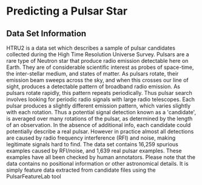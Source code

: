 # Predicting a Pulsar Star


## Data Set Information
HTRU2 is a data set which describes a sample of pulsar candidates collected during the High Time Resolution Universe Survey.
Pulsars are a rare type of Neutron star that produce radio emission detectable here on Earth. They are of considerable scientific interest as probes of space-time, the inter-stellar medium, and states of matter.
As pulsars rotate, their emission beam sweeps across the sky, and when this crosses our line of sight, produces a detectable pattern of broadband radio emission. As pulsars
rotate rapidly, this pattern repeats periodically. Thus pulsar search involves looking for periodic radio signals with large radio telescopes.
Each pulsar produces a slightly different emission pattern, which varies slightly with each rotation. Thus a potential signal detection known as a 'candidate', is averaged over many rotations of the pulsar, as determined by the length of an observation. In the absence of additional info, each candidate could potentially describe a real pulsar. However in practice almost all detections are caused by radio frequency interference (RFI) and noise, making legitimate signals hard to find.
The data set  contains 16,259 spurious examples caused by RFI/noise, and 1,639 real pulsar examples. These examples have all been checked by human annotators.
Please note that the data contains no positional information or other astronomical details. It is simply feature data extracted from candidate files using the PulsarFeatureLab tool
